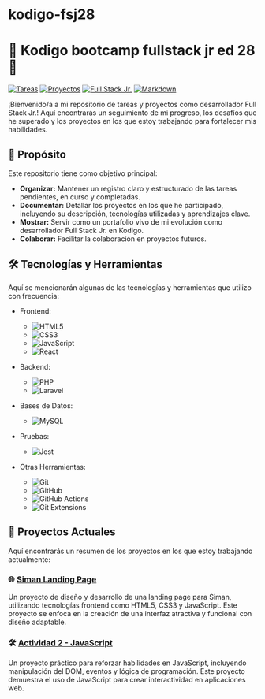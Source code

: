 # kodigo-fsj28
# 🚀 Kodigo bootcamp fullstack jr ed 28 🚀

[![Tareas](https://img.shields.io/badge/Tareas-✅-brightgreen)](https://github.com/tu-usuario/tu-repositorio/issues?q=is%3Aopen+is%3Aissue)
[![Proyectos](https://img.shields.io/badge/Proyectos-📂-blue)](https://github.com/tu-usuario/tu-repositorio/projects)
[![Full Stack Jr.](https://img.shields.io/badge/Full%20Stack-Jr.-yellow)](https://www.kodigo.org/)
[![Markdown](https://img.shields.io/badge/Markdown-✍️-orange)](https://www.markdownguide.org/)

¡Bienvenido/a a mi repositorio de tareas y proyectos como desarrollador Full Stack Jr.! Aquí encontrarás un seguimiento de mi progreso, los desafíos que he superado y los proyectos en los que estoy trabajando para fortalecer mis habilidades.

## 🎯 Propósito

Este repositorio tiene como objetivo principal:

* **Organizar:** Mantener un registro claro y estructurado de las tareas pendientes, en curso y completadas.
* **Documentar:** Detallar los proyectos en los que he participado, incluyendo su descripción, tecnologías utilizadas y aprendizajes clave.
* **Mostrar:** Servir como un portafolio vivo de mi evolución como desarrollador Full Stack Jr. en Kodigo.
* **Colaborar:**  Facilitar la colaboración en proyectos futuros.

## 🛠️ Tecnologías y Herramientas

Aquí se mencionarán algunas de las tecnologías y herramientas que utilizo con frecuencia:

* Frontend:
    * ![HTML5](https://img.shields.io/badge/HTML5-E34F26?style=flat&logo=html5&logoColor=white)
    * ![CSS3](https://img.shields.io/badge/CSS3-1572B6?style=flat&logo=css3&logoColor=white)
    * ![JavaScript](https://img.shields.io/badge/JavaScript-F7DF1E?style=flat&logo=javascript&logoColor=000)
    * ![React](https://img.shields.io/badge/React-61DAFB?style=flat&logo=react&logoColor=white)
* Backend:
    * ![PHP](https://img.shields.io/badge/PHP-777BB4?style=flat&logo=php&logoColor=white)
    * ![Laravel](https://img.shields.io/badge/Laravel-FF2D20?style=flat&logo=laravel&logoColor=white)


* Bases de Datos:
    * ![MySQL](https://img.shields.io/badge/MySQL-4479A1?style=flat&logo=mysql&logoColor=white)
* Pruebas:
    * ![Jest](https://img.shields.io/badge/Jest-C21325?style=flat&logo=jest&logoColor=white)
* Otras Herramientas:
    * ![Git](https://img.shields.io/badge/Git-F05032?style=flat&logo=git&logoColor=white)
    * ![GitHub](https://img.shields.io/badge/GitHub-181717?style=flat&logo=github&logoColor=white)
    * ![GitHub Actions](https://img.shields.io/badge/GitHub%20Actions-2088FF?style=flat&logo=github-actions&logoColor=white)
    * ![Git Extensions](https://img.shields.io/badge/Git%20Extensions-314151?style=flat&logo=git-extensions&logoColor=white)

## 📂 Proyectos Actuales

Aquí encontrarás un resumen de los proyectos en los que estoy trabajando actualmente:

### 🌐 [Siman Landing Page](https://franklinrony.github.io/kodigo-fsj28/siman-landingpage/)
Un proyecto de diseño y desarrollo de una landing page para Siman, utilizando tecnologías frontend como HTML5, CSS3 y JavaScript. Este proyecto se enfoca en la creación de una interfaz atractiva y funcional con diseño adaptable.

### 🛠️ [Actividad 2 - JavaScript](https://franklinrony.github.io/kodigo-fsj28/ACTIVIDAD2-JS)
Un proyecto práctico para reforzar habilidades en JavaScript, incluyendo manipulación del DOM, eventos y lógica de programación. Este proyecto demuestra el uso de JavaScript para crear interactividad en aplicaciones web.


